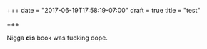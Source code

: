 +++
date = "2017-06-19T17:58:19-07:00"
draft = true
title = "test"

+++

Nigga **dis** book was fucking dope.
